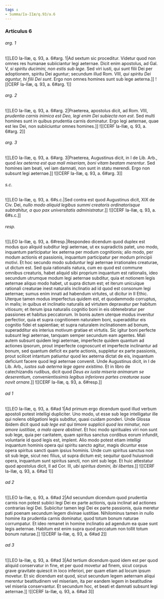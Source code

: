 ```yaml
---
tags : 
- Summa/Ia-IIæ/q.93/a.6
---
```


### Articulus 6

###### arg. 1
![[LEO Ia-IIæ, q. 93, a. 6#arg. 1|Ad sextum sic proceditur. Videtur quod non omnes res humanae subiiciantur legi aeternae. Dicit enim apostolus, ad Gal. V, *si spiritu ducimini, non estis sub lege*. Sed viri iusti, qui sunt filii Dei per adoptionem, spiritu Dei aguntur; secundum illud Rom. VIII, *qui spiritu Dei aguntur, hi filii Dei sunt*. Ergo non omnes homines sunt sub lege aeterna.]]
![[CERF Ia-IIæ, q. 93, a. 6#arg. 1]]

###### arg. 2
![[LEO Ia-IIæ, q. 93, a. 6#arg. 2|Praeterea, apostolus dicit, ad Rom. VIII, *prudentia carnis inimica est Deo, legi enim Dei subiecta non est*. Sed multi homines sunt in quibus prudentia carnis dominatur. Ergo legi aeternae, quae est lex Dei, non subiiciuntur omnes homines.]]
![[CERF Ia-IIæ, q. 93, a. 6#arg. 2]]

###### arg. 3
![[LEO Ia-IIæ, q. 93, a. 6#arg. 3|Praeterea, Augustinus dicit, in I de Lib. Arb., quod *lex aeterna est qua mali miseriam, boni vitam beatam merentur*. Sed homines iam beati, vel iam damnati, non sunt in statu merendi. Ergo non subsunt legi aeternae.]]
![[CERF Ia-IIæ, q. 93, a. 6#arg. 3]]

###### s.c.
![[LEO Ia-IIæ, q. 93, a. 6#s.c.|Sed contra est quod Augustinus dicit, XIX de Civ. Dei, *nullo modo aliquid legibus summi creatoris ordinatorisque subtrahitur, a quo pax universitatis administratur*.]]
![[CERF Ia-IIæ, q. 93, a. 6#s.c.]]

###### resp.
![[LEO Ia-IIæ, q. 93, a. 6#resp.|Respondeo dicendum quod duplex est modus quo aliquid subditur legi aeternae, ut ex supradictis patet, uno modo, inquantum participatur lex aeterna per modum cognitionis; alio modo, per modum actionis et passionis, inquantum participatur per modum principii motivi. Et hoc secundo modo subduntur legi aeternae irrationales creaturae, ut dictum est. Sed quia rationalis natura, cum eo quod est commune omnibus creaturis, habet aliquid sibi proprium inquantum est rationalis, ideo secundum utrumque modum legi aeternae subditur, quia et notionem legis aeternae aliquo modo habet, ut supra dictum est; et iterum unicuique rationali creaturae inest naturalis inclinatio ad id quod est consonum legi aeternae; sumus enim innati ad habendum virtutes, ut dicitur in II Ethic. Uterque tamen modus imperfectus quidem est, et quodammodo corruptus, in malis; in quibus et inclinatio naturalis ad virtutem depravatur per habitum vitiosum; et iterum ipsa naturalis cognitio boni in eis obtenebratur per passiones et habitus peccatorum. In bonis autem uterque modus invenitur perfectior, quia et supra cognitionem naturalem boni, superadditur eis cognitio fidei et sapientiae; et supra naturalem inclinationem ad bonum, superadditur eis interius motivum gratiae et virtutis. Sic igitur boni perfecte subsunt legi aeternae, tanquam semper secundum eam agentes. Mali autem subsunt quidem legi aeternae, imperfecte quidem quantum ad actiones ipsorum, prout imperfecte cognoscunt et imperfecte inclinantur ad bonum, sed quantum deficit ex parte actionis, suppletur ex parte passionis, prout scilicet intantum patiuntur quod lex aeterna dictat de eis, inquantum deficiunt facere quod legi aeternae convenit. Unde Augustinus dicit, in I de Lib. Arb., *iustos sub aeterna lege agere existimo*. Et in libro de catechizandis rudibus, dicit quod *Deus ex iusta miseria animarum se deserentium, convenientissimis legibus inferiores partes creaturae suae novit ornare*.]]
![[CERF Ia-IIæ, q. 93, a. 6#resp.]]

###### ad 1
![[LEO Ia-IIæ, q. 93, a. 6#ad 1|Ad primum ergo dicendum quod illud verbum apostoli potest intelligi dupliciter. Uno modo, ut esse sub lege intelligatur ille qui nolens obligationi legis subditur, quasi cuidam ponderi. Unde Glossa ibidem dicit quod *sub lege est qui timore supplicii quod lex minatur, non amore iustitiae, a malo opere abstinet*. Et hoc modo spirituales viri non sunt sub lege, quia per caritatem, quam spiritus sanctus cordibus eorum infundit, voluntarie id quod legis est, implent. Alio modo potest etiam intelligi inquantum hominis opera qui spiritu sancto agitur, magis dicuntur esse opera spiritus sancti quam ipsius hominis. Unde cum spiritus sanctus non sit sub lege, sicut nec filius, ut supra dictum est; sequitur quod huiusmodi opera, inquantum sunt spiritus sancti, non sint sub lege. Et huic attestatur quod apostolus dicit, II ad Cor. III, *ubi spiritus domini, ibi libertas*.]]
![[CERF Ia-IIæ, q. 93, a. 6#ad 1]]

###### ad 2
![[LEO Ia-IIæ, q. 93, a. 6#ad 2|Ad secundum dicendum quod prudentia carnis non potest subiici legi Dei ex parte actionis, quia inclinat ad actiones contrarias legi Dei. Subiicitur tamen legi Dei ex parte passionis, quia meretur pati poenam secundum legem divinae iustitiae. Nihilominus tamen in nullo homine ita prudentia carnis dominatur, quod totum bonum naturae corrumpatur. Et ideo remanet in homine inclinatio ad agendum ea quae sunt legis aeternae. Habitum est enim supra quod peccatum non tollit totum bonum naturae.]]
![[CERF Ia-IIæ, q. 93, a. 6#ad 2]]

###### ad 3
![[LEO Ia-IIæ, q. 93, a. 6#ad 3|Ad tertium dicendum quod idem est per quod aliquid conservatur in fine, et per quod movetur ad finem, sicut corpus grave gravitate quiescit in loco inferiori, per quam etiam ad locum ipsum movetur. Et sic dicendum est quod, sicut secundum legem aeternam aliqui merentur beatitudinem vel miseriam, ita per eandem legem in beatitudine vel miseria conservantur. Et secundum hoc, et beati et damnati subsunt legi aeternae.]]
![[CERF Ia-IIæ, q. 93, a. 6#ad 3]]

